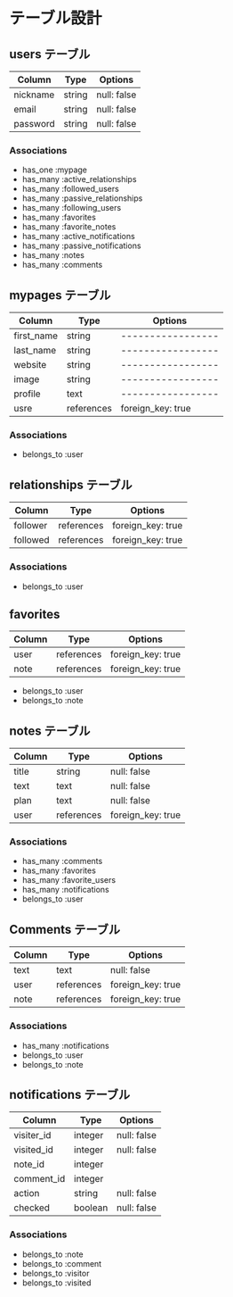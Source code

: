 # テーブル設計

## users テーブル

| Column   | Type   | Options     |
| -------- | ------ | ----------- |
| nickname | string | null: false |
| email    | string | null: false |
| password | string | null: false |

### Associations

- has_one :mypage
- has_many :active_relationships
- has_many :followed_users
- has_many :passive_relationships
- has_many :following_users
- has_many :favorites
- has_many :favorite_notes
- has_many :active_notifications
- has_many :passive_notifications
- has_many :notes
- has_many :comments

## mypages テーブル

| Column     | Type       | Options           |
| ---------- | ---------- | ----------------- |
| first_name | string     | ----------------- |
| last_name  | string     | ----------------- |
| website    | string     | ----------------- |
| image      | string     | ----------------- |
| profile    | text       | ----------------- |
| usre       | references | foreign_key: true |

### Associations

- belongs_to :user

## relationships テーブル

| Column   | Type       | Options           |
| -------- | ---------- | ----------------- |
| follower | references | foreign_key: true |
| followed | references | foreign_key: true |

### Associations

- belongs_to :user

## favorites

| Column | Type       | Options           |
| ------ | ---------- | ----------------- |
| user   | references | foreign_key: true |
| note   | references | foreign_key: true |

- belongs_to :user
- belongs_to :note

## notes テーブル

| Column | Type       | Options           |
| ------ | ---------- | ----------------- |
| title  | string     | null: false       |
| text   | text       | null: false       |
| plan   | text       | null: false       |
| user   | references | foreign_key: true |

### Associations

- has_many :comments
- has_many :favorites
- has_many :favorite_users
- has_many :notifications
- belongs_to :user

## Comments テーブル

| Column | Type       | Options           |
| ------ | ---------- | ----------------- |
| text   | text       | null: false       |
| user   | references | foreign_key: true |
| note   | references | foreign_key: true |

### Associations

- has_many :notifications
- belongs_to :user
- belongs_to :note

## notifications テーブル

| Column     | Type    | Options     |
| ---------- | ------- | ----------- |
| visiter_id | integer | null: false |
| visited_id | integer | null: false |
| note_id    | integer |             |
| comment_id | integer |             |
| action     | string  | null: false |
| checked    | boolean | null: false |

### Associations

- belongs_to :note
- belongs_to :comment
- belongs_to :visitor
- belongs_to :visited
